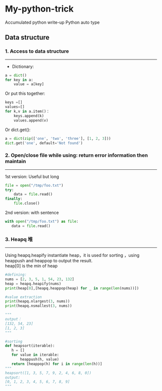 # My-python-trick

Accumulated python write-up
Python auto type     
## Data structure

### 1. Access to data structure
----------------------------------
* Dictionary:
```python
a = dict()
for key in a:
    value = a[key]
```
Or put this together:
```python 
keys =[]
values=[]
for k,v in a.item()：
    keys.append(k)
    values.append(v)
```
Or dict.get():
```python 
a = dict(zip(['one', 'two', 'three'], [1, 2, 3]))
dict.get('one', default='Not found')
```
### 2. Open/close file while using: return error information then maintain
----------------------------------
1st version: Useful but long
```python
file = open("/tmp/foo.txt")
try:
    data = file.read()
finally:
    file.close()
 ```
2nd version: with sentence 
 ```python
with open("/tmp/foo.txt") as file:
    data = file.read()
```

### 3. Heapq 堆
--------------------------
Using heapq.heapify instantiate heap，it is used for sorting ，using heappush and heappop to output the result.<br>
heap[0] is the min of heap
```python
#defining:
nums = [2, 3, 5, 1, 54, 23, 132]
heap = heapq.heapify(nums)
print(heap[0],[heapq.heappop(heap) for _ in range(len(nums))])

#value extraction
print(heapq.nlargest(3, nums))
print(heapq.nsmallest(3, nums))

"""
output：
[132, 54, 23]
[1, 2, 3]
"""

#sorting
def heapsort(iterable):
   h = []
   for value in iterable:
       heappush(h, value)
   return [heappop(h) for i in range(len(h))]
"""   
heapsort([1, 3, 5, 7, 9, 2, 4, 6, 8, 0])
output:
[0, 1, 2, 3, 4, 5, 6, 7, 8, 9]
"""
```

